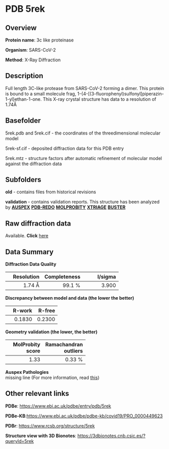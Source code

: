 # PDB 5rek

## Overview

**Protein name**: 3c like proteinase

**Organism**: SARS-CoV-2

**Method**: X-Ray Diffraction

## Description

Full length 3C-like protease from SARS-CoV-2 forming a dimer. This protein is bound to a small molecule frag, 1-{4-[(3-fluorophenyl)sulfonyl]piperazin-1-yl}ethan-1-one. This X-ray crystal structure has data to a resolution of 1.74Å

## Basefolder

5rek.pdb and 5rek.cif - the coordinates of the threedimensional molecular model

5rek-sf.cif - deposited diffraction data for this PDB entry

5rek.mtz - structure factors after automatic refinement of molecular model against the diffraction data

## Subfolders



**old** - contains files from historical revisions

**validation** - contains validation reports. This structure has been analyzed by [**AUSPEX**](https://github.com/thorn-lab/coronavirus_structural_task_force/tree/master/pdb/3c_like_proteinase/SARS-CoV-2/5rek/validation/auspex) [**PDB-REDO**](https://github.com/thorn-lab/coronavirus_structural_task_force/tree/master/pdb/3c_like_proteinase/SARS-CoV-2/5rek/validation/pdb-redo) [**MOLPROBITY**](https://github.com/thorn-lab/coronavirus_structural_task_force/tree/master/pdb/3c_like_proteinase/SARS-CoV-2/5rek/validation/molprobity) [**XTRIAGE**](https://github.com/thorn-lab/coronavirus_structural_task_force/blob/master/pdb/3c_like_proteinase/SARS-CoV-2/5rek/validation/Xtriage_output.log) [**BUSTER**](https://www.globalphasing.com/buster/wiki/index.cgi?Covid19Pdb5REK) 



## Raw diffraction data

Available. **Click** [here](https://zenodo.org/record/3730929) 

## Data Summary
**Diffraction Data Quality**

|   | Resolution | Completeness| I/sigma |
|---|-------------:|----------------:|--------------:|
|   |1.74 Å|99.1  %|<img width=50/>3.900|

**Discrepancy between model and data (the lower the better)**

|   | **R-work**| **R-free**   
|---|-------------:|----------------:|           
||  0.1830|  0.2300|

**Geometry validation (the lower, the better)**

|   |**MolProbity<br>score**| **Ramachandran<br>outliers** 
|---|-------------:|----------------:|
||  1.33|  0.33 %|

**Auspex Pathologies**<br> missing line (For more information, read [this](https://github.com/thorn-lab/coronavirus_structural_task_force/blob/master/pdb/3c_like_proteinase/SARS-CoV-2/5rek/validation/auspex/5rek_auspex_comments.txt))

 



## Other relevant links 
**PDBe**:  https://www.ebi.ac.uk/pdbe/entry/pdb/5rek

**PDBe-KB**:https://www.ebi.ac.uk/pdbe/pdbe-kb/covid19/PRO_0000449623 
 
**PDBr**: https://www.rcsb.org/structure/5rek 

**Structure view with 3D Bionotes**: https://3dbionotes.cnb.csic.es/?queryId=5rek


